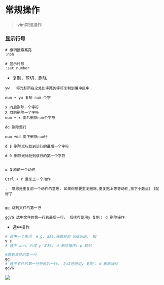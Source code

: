 # 常规操作
> vim常规操作
### 显示行号
```shell script
# 撤销搜索高亮
:noh

# 显示行号
:set number 
```
- 复制，剪切，删除
```shell script
yw   将光标所在之处到字尾的字符复制到缓冲区中

num + yw 复制 num 个字

x 向后删除一个字符
X 向前删除一个字符
num + x 向后删除num个字符

dd 删除整行

num +dd 向下删除num行

d $ 删除光标处到该行的最后一个字符

d 0 删除光标处到该行的第一个字符


u 复原前一个动作

Ctrl + r 重复上一个动作

.  意思是重复前一个动作的意思. 如果你想要重复删除,重复贴上等等动作,按下小数点[.]就好了


gg 跳到文件的第一行

ggVG 选中文件的第一行到最后一行， 后续可使用y 复制； d 删除操作

```
- 选中操作
```bash
# 选中一个单词  e.g. aaa,先跳转到 aaa头部， 按
v e 
# 选中 aaa，后续 y 复制； d 删除操作; p 粘贴

#跳到文件的第一行
gg 
# 选中文件的第一行到最后一行， 后续可使用y 复制； d 删除操作
ggVG 
```

![](https://chevereto.zhuangzexin.top/images/2022/11/22/20221122151501.png)
